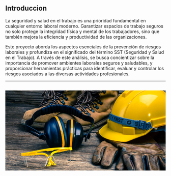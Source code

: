 ##  Introduccion

La seguridad y salud en el trabajo es una prioridad fundamental en cualquier entorno laboral moderno. Garantizar espacios de trabajo seguros no solo protege la integridad física y mental de los trabajadores, sino que también mejora la eficiencia y productividad de las organizaciones.

Este proyecto aborda los aspectos esenciales de la prevención de riesgos laborales y profundiza en el significado del término SST (Seguridad y Salud en el Trabajo). A través de este análisis, se busca concientizar sobre la importancia de promover ambientes laborales seguros y saludables, y proporcionar herramientas prácticas para identificar, evaluar y controlar los riesgos asociados a las diversas actividades profesionales.

---
![introduccion](img/introduccion.jpg)
---
